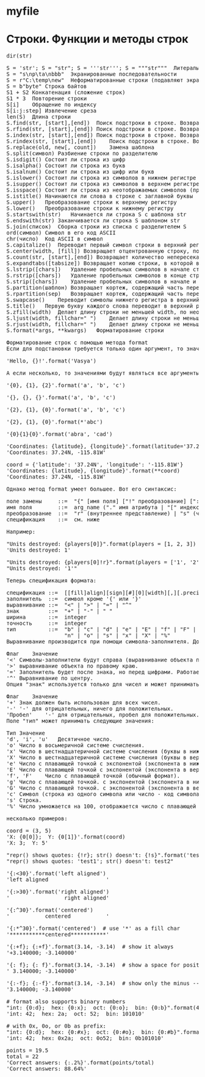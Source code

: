 # myfile
# Строки. Функции и методы строк
<pre>
dir(str)

S = 'str'; S = "str"; S = '''str'''; S = """str"""	Литералы строк
S = "s\np\ta\nbbb"	Экранированные последовательности
S = r"C:\temp\new"	Неформатированные строки (подавляют экранирование)
S = b"byte"	Строка байтов
S1 + S2	Конкатенация (сложение строк)
S1 * 3	Повторение строки
S[i]	Обращение по индексу
S[i:j:step]	Извлечение среза
len(S)	Длина строки
S.find(str, [start],[end])	Поиск подстроки в строке. Возвращает номер первого вхождения или -1
S.rfind(str, [start],[end])	Поиск подстроки в строке. Возвращает номер последнего вхождения или -1
S.index(str, [start],[end])	Поиск подстроки в строке. Возвращает номер первого вхождения или вызывает ValueError
S.rindex(str, [start],[end])	Поиск подстроки в строке. Возвращает номер последнего вхождения или вызывает ValueError
S.replace(old, new[, count])	Замена шаблона 
S.split(символ)	Разбиение строки по разделителю
S.isdigit()	Состоит ли строка из цифр
S.isalpha()	Состоит ли строка из букв
S.isalnum()	Состоит ли строка из цифр или букв
S.islower()	Состоит ли строка из символов в нижнем регистре
S.isupper()	Состоит ли строка из символов в верхнем регистре
S.isspace()	Состоит ли строка из неотображаемых символов (пробел, символ перевода страницы ('\f'), "новая строка" ('\n'), "перевод каретки" ('\r'), "горизонтальная табуляция" ('\t') и "вертикальная табуляция" ('\v'))
S.istitle()	Начинаются ли слова в строке с заглавной буквы
S.upper()	Преобразование строки к верхнему регистру
S.lower()	Преобразование строки к нижнему регистру
S.startswith(str)	Начинается ли строка S с шаблона str
S.endswith(str)	Заканчивается ли строка S шаблоном str
S.join(список)	Сборка строки из списка с разделителем S
ord(символ)	Символ в его код ASCII
chr(число)	Код ASCII в символ
S.capitalize()	Переводит первый символ строки в верхний регистр, а все остальные в нижний
S.center(width, [fill])	Возвращает отцентрованную строку, по краям которой стоит символ fill (пробел по умолчанию)
S.count(str, [start],[end])	Возвращает количество непересекающихся вхождений подстроки в диапазоне [начало, конец] (0 и длина строки по умолчанию)
S.expandtabs([tabsize])	Возвращает копию строки, в которой все символы табуляции заменяются одним или несколькими пробелами, в зависимости от текущего столбца. Если TabSize не указан, размер табуляции полагается равным 8 пробелам
S.lstrip([chars])	Удаление пробельных символов в начале строки
S.rstrip([chars])	Удаление пробельных символов в конце строки
S.strip([chars])	Удаление пробельных символов в начале и в конце строки
S.partition(шаблон)	Возвращает кортеж, содержащий часть перед первым шаблоном, сам шаблон, и часть после шаблона. Если шаблон не найден, возвращается кортеж, содержащий саму строку, а затем две пустых строки
S.rpartition(sep)	Возвращает кортеж, содержащий часть перед последним шаблоном, сам шаблон, и часть после шаблона. Если шаблон не найден, возвращается кортеж, содержащий две пустых строки, а затем саму строку
S.swapcase()	Переводит символы нижнего регистра в верхний, а верхнего – в нижний
S.title()	Первую букву каждого слова переводит в верхний регистр, а все остальные в нижний
S.zfill(width)	Делает длину строки не меньшей width, по необходимости заполняя первые символы нулями
S.ljust(width, fillchar=" ")	Делает длину строки не меньшей width, по необходимости заполняя последние символы символом fillchar
S.rjust(width, fillchar=" ")	Делает длину строки не меньшей width, по необходимости заполняя первые символы символом fillchar
S.format(*args, **kwargs)	Форматирование строки

Форматирование строк с помощью метода format
Если для подстановки требуется только один аргумент, то значение - сам аргумент:

'Hello, {}!'.format('Vasya')

А если несколько, то значениями будут являться все аргументы со строками подстановки (обычных или именованных):

'{0}, {1}, {2}'.format('a', 'b', 'c')

'{}, {}, {}'.format('a', 'b', 'c')

'{2}, {1}, {0}'.format('a', 'b', 'c')

'{2}, {1}, {0}'.format(*'abc')

'{0}{1}{0}'.format('abra', 'cad')

'Coordinates: {latitude}, {longitude}'.format(latitude='37.24N', longitude='-115.81W')
'Coordinates: 37.24N, -115.81W'

coord = {'latitude': '37.24N', 'longitude': '-115.81W'}
'Coordinates: {latitude}, {longitude}'.format(**coord)
'Coordinates: 37.24N, -115.81W'

Однако метод format умеет большее. Вот его синтаксис:

поле замены     ::=  "{" [имя поля] ["!" преобразование] [":" спецификация] "}"
имя поля        ::=  arg_name ("." имя атрибута | "[" индекс "]")*
преобразование  ::=  "r" (внутреннее представление) | "s" (человеческое представление)
спецификация    ::=  см. ниже

Например:

"Units destroyed: {players[0]}".format(players = [1, 2, 3])
'Units destroyed: 1'

"Units destroyed: {players[0]!r}".format(players = ['1', '2', '3'])
"Units destroyed: '1'"

Теперь спецификация формата:

спецификация ::=  [[fill]align][sign][#][0][width][,][.precision][type]
заполнитель  ::=  символ кроме '{' или '}'
выравнивание ::=  "<" | ">" | "=" | "^"
знак         ::=  "+" | "-" | " "
ширина       ::=  integer
точность     ::=  integer
тип          ::=  "b" | "c" | "d" | "e" | "E" | "f" | "F" | "g" | "G" |
                  "n" | "o" | "s" | "x" | "X" | "%"
Выравнивание производится при помощи символа-заполнителя. Доступны следующие варианты выравнивания:

Флаг	Значение
'<'	Символы-заполнители будут справа (выравнивание объекта по левому краю) (по умолчанию).
'>'	выравнивание объекта по правому краю.
'='	Заполнитель будет после знака, но перед цифрами. Работает только с числовыми типами.
'^'	Выравнивание по центру.
Опция "знак" используется только для чисел и может принимать следующие значения:

Флаг	Значение
'+'	Знак должен быть использован для всех чисел.
'-'	'-' для отрицательных, ничего для положительных.
'Пробел'	'-' для отрицательных, пробел для положительных.
Поле "тип" может принимать следующие значения:

Тип	Значение
'd', 'i', 'u'	Десятичное число.
'o'	Число в восьмеричной системе счисления.
'x'	Число в шестнадцатеричной системе счисления (буквы в нижнем регистре).
'X'	Число в шестнадцатеричной системе счисления (буквы в верхнем регистре).
'e'	Число с плавающей точкой с экспонентой (экспонента в нижнем регистре).
'E'	Число с плавающей точкой с экспонентой (экспонента в верхнем регистре).
'f', 'F'	Число с плавающей точкой (обычный формат).
'g'	Число с плавающей точкой. с экспонентой (экспонента в нижнем регистре), если она меньше, чем -4 или точности, иначе обычный формат.
'G'	Число с плавающей точкой. с экспонентой (экспонента в верхнем регистре), если она меньше, чем -4 или точности, иначе обычный формат.
'c'	Символ (строка из одного символа или число - код символа).
's'	Строка.
'%'	Число умножается на 100, отображается число с плавающей точкой, а за ним знак %.

несколько примеров:

coord = (3, 5)
'X: {0[0]};  Y: {0[1]}'.format(coord)
'X: 3;  Y: 5'

"repr() shows quotes: {!r}; str() doesn't: {!s}".format('test1', 'test2')
"repr() shows quotes: 'test1'; str() doesn't: test2"

'{:<30}'.format('left aligned')
'left aligned                  '

'{:>30}'.format('right aligned')
'                 right aligned'

'{:^30}'.format('centered')
'           centered           '

'{:*^30}'.format('centered')  # use '*' as a fill char
'***********centered***********'

'{:+f}; {:+f}'.format(3.14, -3.14)  # show it always
'+3.140000; -3.140000'

'{: f}; {: f}'.format(3.14, -3.14)  # show a space for positive numbers
' 3.140000; -3.140000'

'{:-f}; {:-f}'.format(3.14, -3.14)  # show only the minus -- same as '{:f}; {:f}'
'3.140000; -3.140000'

# format also supports binary numbers
"int: {0:d};  hex: {0:x};  oct: {0:o};  bin: {0:b}".format(42)
'int: 42;  hex: 2a;  oct: 52;  bin: 101010'

# with 0x, 0o, or 0b as prefix:
"int: {0:d};  hex: {0:#x};  oct: {0:#o};  bin: {0:#b}".format(42)
'int: 42;  hex: 0x2a;  oct: 0o52;  bin: 0b101010'

points = 19.5
total = 22
'Correct answers: {:.2%}'.format(points/total)
'Correct answers: 88.64%'

